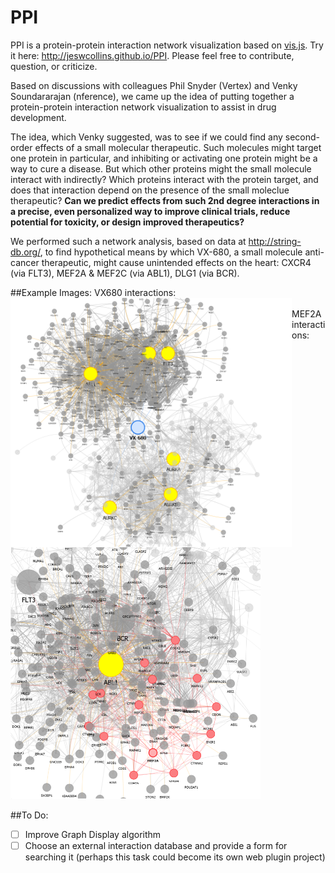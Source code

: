 # PPI
PPI is a protein-protein interaction network visualization based on [vis.js](http://visjs.org/). Try it here: http://jeswcollins.github.io/PPI. Please feel free to contribute, question, or criticize.

Based on discussions with colleagues Phil Snyder (Vertex) and Venky Soundararajan (nference), we came up the idea of putting together a protein-protein interaction network visualization to assist in drug development. 

The idea, which Venky suggested, was to see if we could find any second-order effects of a small molecular therapeutic. Such molecules might target one protein in particular, and inhibiting or activating one protein might be a way to cure a disease. But which other proteins might the small molecule interact with indirectly? Which proteins interact with the protein target, and does that interaction depend on the presence of the small moleclue therapeutic? **Can we predict effects from such 2nd degree interactions in a precise, even personalized way to improve clinical trials, reduce potential for toxicity, or design improved therapeutics?**

We performed such a network analysis, based on data at http://string-db.org/, to find hypothetical means by which VX-680, a small molecule anti-cancer therapeutic, might cause unintended effects on the heart: CXCR4 (via FLT3), MEF2A & MEF2C (via ABL1), DLG1 (via BCR).

##Example Images:
VX680 interactions:<br>
<img src="images/vx680.png" style="float: left" width=450px/><br>
MEF2A interactions:<br>
<img src="images/MEF2A.png" width=400px/>



##To Do:
- [ ] Improve Graph Display algorithm
- [ ] Choose an external interaction database and provide a form for searching it (perhaps this task could become its own web plugin project)
